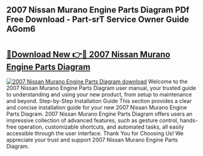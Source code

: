 ## 2007 Nissan Murano Engine Parts Diagram PDf Free Download - Part-srT Service Owner Guide AGom6

# <h2><a href="http://dfn4g2.blite.top/?on=2007+Nissan+Murano+Engine+Parts+Diagram">🔗Download New 👉🔴 2007 Nissan Murano Engine Parts Diagram</a></h2>

[![2007 Nissan Murano Engine Parts Diagram download](https://i.imgur.com/lujVjoI.png)](http://dfn4g2.blite.top/?on=2007+Nissan+Murano+Engine+Parts+Diagram)
Welcome to the 2007 Nissan Murano Engine Parts Diagram user manual, your trusted guide to understanding and using your new product, from setup to maintenance and beyond. Step-by-Step Installation Guide This section provides a clear and concise installation guide for your new 2007 Nissan Murano Engine Parts Diagram. 2007 Nissan Murano Engine Parts Diagram offers users an impressive collection of advanced features, such as gesture control, hands-free operation, customizable shortcuts, and automated tasks, all easily accessible through the user interface. Thank You for Choosing Us! We appreciate your trust and support 2007 Nissan Murano Engine Parts Diagram.
